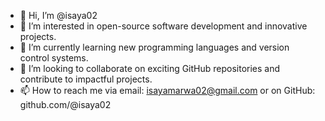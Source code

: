 - 👋 Hi, I’m @isaya02
- 👀 I’m interested in open-source software development and innovative projects.
- 🌱 I’m currently learning new programming languages and version control systems.
- 💞️ I’m looking to collaborate on exciting GitHub repositories and contribute to impactful projects.
- 📫 How to reach me via email: isayamarwa02@gmail.com or on GitHub: github.com/@isaya02

<!---
isaya02/isaya02 is a ✨ special ✨ repository because its `README.md` (this file) appears on your GitHub profile.
You can click the Preview link to take a look at your changes.
--->
